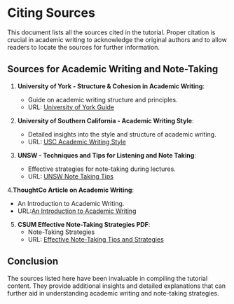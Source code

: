 # Citing Sources

This document lists all the sources cited in the tutorial. Proper citation is crucial in academic writing to acknowledge the original authors and to allow readers to locate the sources for further information.

## Sources for Academic Writing and Note-Taking

1. **University of York - Structure & Cohesion in Academic Writing**: 
   - Guide on academic writing structure and principles.
   - URL: [University of York Guide](https://subjectguides.york.ac.uk/academic-writing/structure)

2. **University of Southern California - Academic Writing Style**:
   - Detailed insights into the style and structure of academic writing.
   - URL: [USC Academic Writing Style](https://libguides.usc.edu/writingguide/academicwriting)

3. **UNSW - Techniques and Tips for Listening and Note Taking**:
   - Effective strategies for note-taking during lectures.
   - URL: [UNSW Note Taking Tips](https://www.student.unsw.edu.au/notetaking-tips)

4.**ThoughtCo Article on Academic Writing**:
  - An Introduction to Academic Writing.
  - URL:[An Introduction to Academic Writing](https://www.thoughtco.com/what-is-academic-writing-1689052)

5. **CSUM Effective Note-Taking Strategies PDF**:
   - Note-Taking Strategies
   - URL: [Effective Note-Taking Tips and Strategies](https://www.csum.edu/university-advising/media/effective-note-taking-strategies.pdf)

## Conclusion
The sources listed here have been invaluable in compiling the tutorial content. They provide additional insights and detailed explanations that can further aid in understanding academic writing and note-taking strategies.
